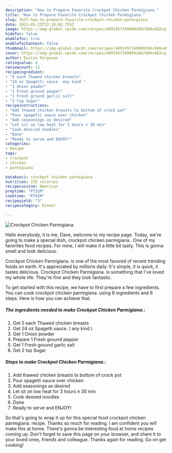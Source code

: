 ```yaml
---
description: "How to Prepare Favorite Crockpot Chicken Parmigiana."
title: "How to Prepare Favorite Crockpot Chicken Parmigiana."
slug: 3527-how-to-prepare-favorite-crockpot-chicken-parmigiana
date: 2022-05-23T22:18:03.755Z
image: https://img-global.cpcdn.com/recipes/4691957349089280/680x482cq70/crockpot-chicken-parmigiana-recipe-main-photo.jpg
hideToc: false
enableToc: true
enableTocContent: false
thumbnail: https://img-global.cpcdn.com/recipes/4691957349089280/680x482cq70/crockpot-chicken-parmigiana-recipe-main-photo.jpg
cover: https://img-global.cpcdn.com/recipes/4691957349089280/680x482cq70/crockpot-chicken-parmigiana-recipe-main-photo.jpg
author: Dustin Ferguson
ratingvalue: 4
reviewcount: 13
recipeingredient:
- "5 each Thawed chicken breasts"
- "24 oz Spagetti sauce  any kind "
- "1 Onion powder"
- "1 Fresh ground pepper"
- "1 Fresh ground garlic salt"
- "2 tsp Sugar"
recipeinstructions:
- "Add thawed chicken breasts to bottom of crock pot"
- "Pour spagetti sauce over chicken"
- "Add seasonings as desired"
- "Let sit on low heat for 3 hours n 30 min"
- "Cook desired noodles"
- "Done"
- "Ready to serve and ENJOY!"
categories:
- Recipe
tags:
- crockpot
- chicken
- parmigiana

katakunci: crockpot chicken parmigiana 
nutrition: 235 calories
recipecuisine: American
preptime: "PT31M"
cooktime: "PT42M"
recipeyield: "3"
recipecategory: Dinner

---
```



![Crockpot Chicken Parmigiana.](https://img-global.cpcdn.com/recipes/4691957349089280/680x482cq70/crockpot-chicken-parmigiana-recipe-main-photo.jpg)

Hello everybody, it is me, Dave, welcome to my recipe page. Today, we're going to make a special dish, crockpot chicken parmigiana.. One of my favorites food recipes. For mine, I will make it a little bit tasty. This is gonna smell and look delicious.



Crockpot Chicken Parmigiana. is one of the most favored of recent trending foods on earth. It's appreciated by millions daily. It's simple, it is quick, it tastes delicious. Crockpot Chicken Parmigiana. is something that I've loved my whole life. They're fine and they look fantastic.


To get started with this recipe, we have to first prepare a few ingredients. You can cook crockpot chicken parmigiana. using 6 ingredients and 6 steps. Here is how you can achieve that.

<!--inarticleads1-->

##### The ingredients needed to make Crockpot Chicken Parmigiana.:

1. Get 5 each Thawed chicken breasts
1. Get 24 oz Spagetti sauce. ( any kind )
1. Get 1 Onion powder
1. Prepare 1 Fresh ground pepper
1. Get 1 Fresh ground garlic salt
1. Get 2 tsp Sugar




<!--inarticleads2-->

##### Steps to make Crockpot Chicken Parmigiana.:

1. Add thawed chicken breasts to bottom of crock pot
1. Pour spagetti sauce over chicken
1. Add seasonings as desired
1. Let sit on low heat for 3 hours n 30 min
1. Cook desired noodles
1. Done
1. Ready to serve and ENJOY!



So that's going to wrap it up for this special food crockpot chicken parmigiana. recipe. Thanks so much for reading. I am confident you will make this at home. There's gonna be interesting food at home recipes coming up. Don't forget to save this page on your browser, and share it to your loved ones, friends and colleague. Thanks again for reading. Go on get cooking!
